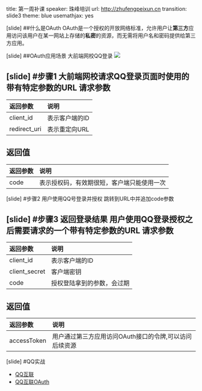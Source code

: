 title: 第一周补课
speaker: 珠峰培训
url: http://zhufengpeixun.cn
transition: slide3
theme: blue
usemathjax: yes

[slide]
##什么是OAuth
OAuth是一个授权的开放网络标准，允许用户让**第三方**应用访问该用户在某一网站上存储的**私密**的资源，而无需将用户名和密码提供给第三方应用。

[slide]
##OAuth应用场景
大前端网校QQ登录
<img src="http://7xjf2l.com2.z0.glb.qiniucdn.com/oauth.png" class="img-responsive">

[slide]
#步骤1
大前端网校请求QQ登录页面时使用的带有特定参数的URL
请求参数
----
返回参数 | 说明
:-------|:------
client_id  | 表示客户端的ID
redirect_uri  | 表示重定向URL

返回值
----
返回参数 | 说明
:-------|:------
code | 表示授权码，有效期很短，客户端只能使用一次

[slide]
#步骤2
用户使用QQ号登录并授权
跳转到URL中并追加code参数

[slide]
#步骤3
返回登录结果
用户使用QQ登录授权之后需要请求的一个带有特定参数的URL
请求参数
----
返回参数 | 说明
:-------|:------
client_id  | 表示客户端的ID
client_secret | 客户端密钥
code  | 授权登陆拿到的参数，会过期

返回值
----
返回参数 | 说明
:-------|:------
accessToken | 用户通过第三方应用访问OAuth接口的令牌,可以访问后续资源

[slide]
#QQ实战
- [QQ互联](http://connect.qq.com/intro/login)
- [QQ互联OAuth](http://wiki.connect.qq.com/OAuth2.0%E5%BC%80%E5%8F%91%E6%96%87%E6%A1%A3)

